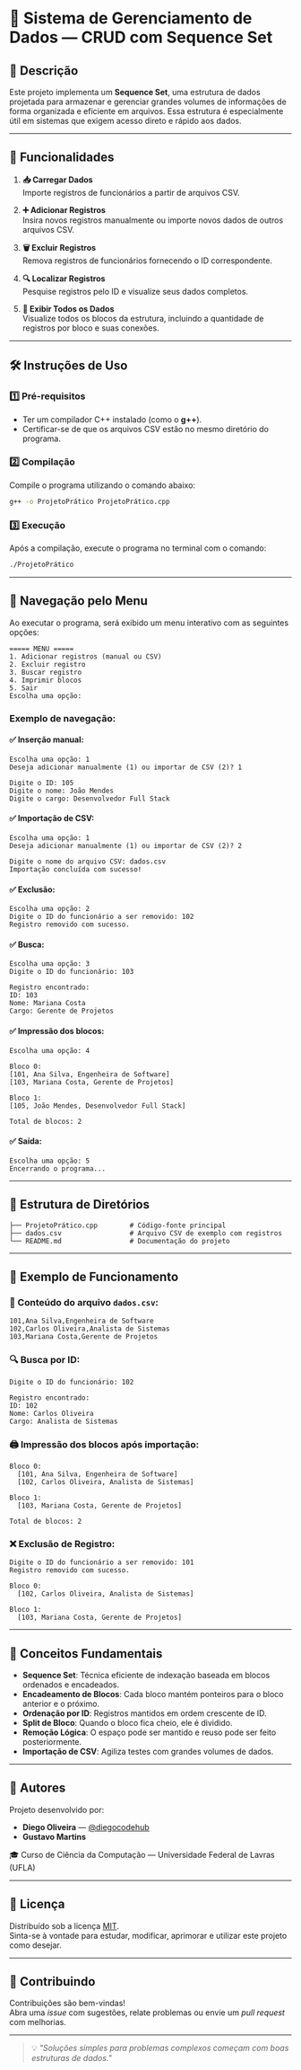 # 🔄 Sistema de Gerenciamento de Dados — CRUD com Sequence Set

## 📌 Descrição

Este projeto implementa um **Sequence Set**, uma estrutura de dados projetada para armazenar e gerenciar grandes volumes de informações de forma organizada e eficiente em arquivos. Essa estrutura é especialmente útil em sistemas que exigem acesso direto e rápido aos dados.

---

## 🚀 Funcionalidades

1. **📥 Carregar Dados**  
   Importe registros de funcionários a partir de arquivos CSV.

2. **➕ Adicionar Registros**  
   Insira novos registros manualmente ou importe novos dados de outros arquivos CSV.

3. **🗑️ Excluir Registros**  
   Remova registros de funcionários fornecendo o ID correspondente.

4. **🔍 Localizar Registros**  
   Pesquise registros pelo ID e visualize seus dados completos.

5. **📄 Exibir Todos os Dados**  
   Visualize todos os blocos da estrutura, incluindo a quantidade de registros por bloco e suas conexões.

---

## 🛠️ Instruções de Uso

### 1️⃣ Pré-requisitos

- Ter um compilador C++ instalado (como o **g++**).
- Certificar-se de que os arquivos CSV estão no mesmo diretório do programa.

### 2️⃣ Compilação

Compile o programa utilizando o comando abaixo:

```bash
g++ -o ProjetoPrático ProjetoPrático.cpp
```

### 3️⃣ Execução

Após a compilação, execute o programa no terminal com o comando:

```bash
./ProjetoPrático
```

---

## 🧭 Navegação pelo Menu

Ao executar o programa, será exibido um menu interativo com as seguintes opções:

```
===== MENU =====
1. Adicionar registros (manual ou CSV)
2. Excluir registro
3. Buscar registro
4. Imprimir blocos
5. Sair
Escolha uma opção:
```

### Exemplo de navegação:

#### ✅ Inserção manual:
```
Escolha uma opção: 1
Deseja adicionar manualmente (1) ou importar de CSV (2)? 1

Digite o ID: 105
Digite o nome: João Mendes
Digite o cargo: Desenvolvedor Full Stack
```

#### ✅ Importação de CSV:
```
Escolha uma opção: 1
Deseja adicionar manualmente (1) ou importar de CSV (2)? 2

Digite o nome do arquivo CSV: dados.csv
Importação concluída com sucesso!
```

#### ✅ Exclusão:
```
Escolha uma opção: 2
Digite o ID do funcionário a ser removido: 102
Registro removido com sucesso.
```

#### ✅ Busca:
```
Escolha uma opção: 3
Digite o ID do funcionário: 103

Registro encontrado:
ID: 103
Nome: Mariana Costa
Cargo: Gerente de Projetos
```

#### ✅ Impressão dos blocos:
```
Escolha uma opção: 4

Bloco 0:
[101, Ana Silva, Engenheira de Software]
[103, Mariana Costa, Gerente de Projetos]

Bloco 1:
[105, João Mendes, Desenvolvedor Full Stack]

Total de blocos: 2
```

#### ✅ Saída:
```
Escolha uma opção: 5
Encerrando o programa...
```

---

## 📂 Estrutura de Diretórios

```
├── ProjetoPrático.cpp        # Código-fonte principal  
├── dados.csv                 # Arquivo CSV de exemplo com registros  
└── README.md                 # Documentação do projeto
```

---

## 🧪 Exemplo de Funcionamento

### 📄 Conteúdo do arquivo `dados.csv`:

```csv
101,Ana Silva,Engenheira de Software
102,Carlos Oliveira,Analista de Sistemas
103,Mariana Costa,Gerente de Projetos
```

### 🔍 Busca por ID:

```
Digite o ID do funcionário: 102

Registro encontrado:
ID: 102
Nome: Carlos Oliveira
Cargo: Analista de Sistemas
```

### 🖨️ Impressão dos blocos após importação:

```
Bloco 0:
  [101, Ana Silva, Engenheira de Software]
  [102, Carlos Oliveira, Analista de Sistemas]

Bloco 1:
  [103, Mariana Costa, Gerente de Projetos]

Total de blocos: 2
```

### ❌ Exclusão de Registro:

```
Digite o ID do funcionário a ser removido: 101
Registro removido com sucesso.

Bloco 0:
  [102, Carlos Oliveira, Analista de Sistemas]

Bloco 1:
  [103, Mariana Costa, Gerente de Projetos]
```

---

## 🧠 Conceitos Fundamentais

- **Sequence Set**: Técnica eficiente de indexação baseada em blocos ordenados e encadeados.
- **Encadeamento de Blocos**: Cada bloco mantém ponteiros para o bloco anterior e o próximo.
- **Ordenação por ID**: Registros mantidos em ordem crescente de ID.
- **Split de Bloco**: Quando o bloco fica cheio, ele é dividido.
- **Remoção Lógica**: O espaço pode ser mantido e reuso pode ser feito posteriormente.
- **Importação de CSV**: Agiliza testes com grandes volumes de dados.

---

## 👥 Autores

Projeto desenvolvido por:

- **Diego Oliveira** — [@diegocodehub](https://github.com/diegocodehub)  
- **Gustavo Martins**

🎓 Curso de Ciência da Computação — Universidade Federal de Lavras (UFLA)

---

## 📜 Licença

Distribuído sob a licença [MIT](LICENSE).  
Sinta-se à vontade para estudar, modificar, aprimorar e utilizar este projeto como desejar.

---

## 🤝 Contribuindo

Contribuições são bem-vindas!  
Abra uma *issue* com sugestões, relate problemas ou envie um *pull request* com melhorias.

---

> 💡 *"Soluções simples para problemas complexos começam com boas estruturas de dados."*
